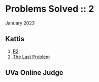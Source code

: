 # Problems Solved :: 2
January 2023

Kattis
-----------------
1. [R2](https://open.kattis.com/problems/r2)
1. [The Last Problem](https://open.kattis.com/problems/thelastproblem)

UVa Online Judge
-----------------
